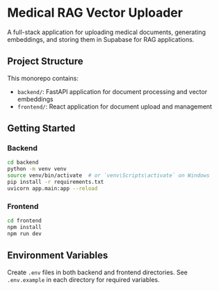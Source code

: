 # Medical RAG Vector Uploader

A full-stack application for uploading medical documents, generating embeddings, and storing them in Supabase for RAG applications.

## Project Structure

This monorepo contains:

- `backend/`: FastAPI application for document processing and vector embeddings
- `frontend/`: React application for document upload and management

## Getting Started

### Backend

```bash
cd backend
python -m venv venv
source venv/bin/activate  # or `venv\Scripts\activate` on Windows
pip install -r requirements.txt
uvicorn app.main:app --reload
```

### Frontend

```bash
cd frontend
npm install
npm run dev
```

## Environment Variables

Create `.env` files in both backend and frontend directories. See `.env.example` in each directory for required variables.